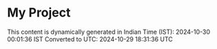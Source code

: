# My Project

This content is dynamically generated in Indian Time (IST): 2024-10-30 00:01:36 IST
Converted to UTC: 2024-10-29 18:31:36 UTC
